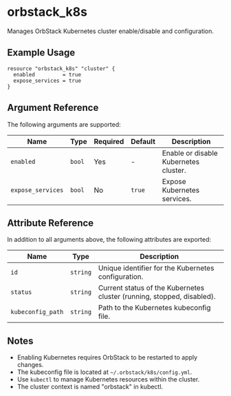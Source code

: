# orbstack_k8s

Manages OrbStack Kubernetes cluster enable/disable and configuration.

## Example Usage

```hcl
resource "orbstack_k8s" "cluster" {
  enabled         = true
  expose_services = true
}
```

## Argument Reference

The following arguments are supported:

| Name | Type | Required | Default | Description |
|------|------|----------|---------|-------------|
| `enabled` | `bool` | Yes | - | Enable or disable Kubernetes cluster. |
| `expose_services` | `bool` | No | `true` | Expose Kubernetes services. |

## Attribute Reference

In addition to all arguments above, the following attributes are exported:

| Name | Type | Description |
|------|------|-------------|
| `id` | `string` | Unique identifier for the Kubernetes configuration. |
| `status` | `string` | Current status of the Kubernetes cluster (running, stopped, disabled). |
| `kubeconfig_path` | `string` | Path to the Kubernetes kubeconfig file. |

## Notes

- Enabling Kubernetes requires OrbStack to be restarted to apply changes.
- The kubeconfig file is located at `~/.orbstack/k8s/config.yml`.
- Use `kubectl` to manage Kubernetes resources within the cluster.
- The cluster context is named "orbstack" in kubectl.
